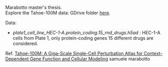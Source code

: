 Marabotto master's thesis.<br />
Explore the Tahoe-100M data: GDrive folder [here](https://drive.google.com/drive/u/1/folders/1CIHlePyQB7YxA0J08ahI07Huqp2ygE34).<br />

Data:
- *plate1_cell_line_HEC-1-A.protein_coding.15_rnd_drugs.h5ad* : HEC-1-A cells from Plate 1, only protein-coding genes 15 different drugs are considered.

Ref. [Tahoe-100M: A Giga-Scale Single-Cell Perturbation Atlas for Context-Dependent Gene Function and Cellular Modeling](https://www.biorxiv.org/content/10.1101/2025.02.20.639398v1)
samuele marabotto
